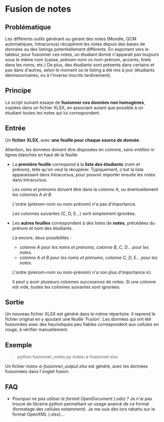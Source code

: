 Fusion de notes
===============

Problématique
-------------
Les différents outils générant ou gérant des notes (Moodle, QCM automatiques, Intracursus) récupèrent les notes depuis des bases de données ou des listings potentiellement différents.
En exportant vers le tableur, pour fusionner ces notes, un étudiant donné n'apparait pas toujours sous le même nom (casse, prénom-nom vs nom-prénom, accents, tirets dans les noms, etc.)
De plus, des étudiants sont présents dans certains et pas dans d'autres, selon le moment où le listing a été mis à jour (étudiants démissionnaires, ou à l'inverse inscrits tardivement).

Principe
--------
Le script suivant essaye de **fusionner ces données non homogènes**, copiées dans un fichier XLSX, en associant autant que possible à un étudiant toutes les notes qui lui correspondent.


Entrée
------
Un **fichier XLSX**, avec **une feuille pour chaque source de donnée**.

Attention, les données doivent être disposées en colonne, *sans entêtes* ni lignes blanches en haut de la feuille.

*   La **première feuille** correspond à la **liste des étudiants** (nom et prénom), telle qu'on veut la récupérer. 
    Typiquement, c'est la liste apparaissant dans Intracursus, pour pouvoir importer ensuite les notes dans Intracursus.

    Les *noms et prénoms* doivent être dans la *colonne A*, ou éventuellement les *colonnes A et B*.

    L'ordre (prénom-nom ou nom-prénom) n'a pas d'importance.

    Les colonnes suivantes (C, D, E...) sont simplement ignorées.

*   Les **autres feuilles** correspondent à des listes de **notes**, précédées du prénom et nom des étudiants.

    Là encore, deux possibilités :
    - *colonne A pour les noms et prénoms*, *colonne B, C, D... pour les notes*.
    - *colonne A et B pour les noms et prénoms*, *colonne C, D, E... pour les notes*.

    L'ordre (prénom-nom ou nom-prénom) n'a non plus d'importance ici.

    Il peut y avoir plusieurs colonnes *successives* de notes.
    Si une colonne est vide, toutes les colonnes suivantes sont ignorées.


Sortie
------

Un nouveau fichier XLSX est généré dans le même répertoire.
Il reprend le fichier original en y ajoutant une feuille 'Fusion'.
Les données qui ont été fusionnées avec des heuristiques peu fiables correspondent aux cellules en rouge, à vérifier manuellement.


Exemple
-------

> python fusionner_notes.py notes-a-fusionner.xlsx

Un fichier *notes-a-fusionner_output.xlsx* est généré, avec les données fusionnées dans l'onglet fusion.


FAQ
---
*   *Pourquoi ne pas utiliser le format OpenDocument (.ods) ?*
    Je n'ai pas trouvé de librairie python permettant un usage avancé de ce format (formatage des cellules notamment).
    Je me suis dès lors rabattu sur le format OpenXML (.xlsx)...


